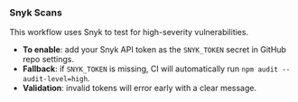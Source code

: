 ### Snyk Scans

This workflow uses Snyk to test for high-severity vulnerabilities.

- **To enable**: add your Snyk API token as the `SNYK_TOKEN` secret in GitHub repo settings.
- **Fallback**: if `SNYK_TOKEN` is missing, CI will automatically run `npm audit --audit-level=high`.
- **Validation**: invalid tokens will error early with a clear message.
